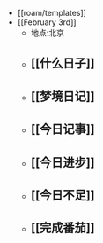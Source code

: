 - [[roam/templates]]
- [[February 3rd]]
    - 地点:北京
    - [[什么日子]]
        - 
    - [[梦境日记]]
        - 
    - [[今日记事]]
        - 
    - [[今日进步]]
        - 
    - [[今日不足]]
        - 
    - [[完成番茄]]
        - 
